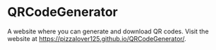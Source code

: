 # QRCodeGenerator
A website where you can generate and download QR codes. Visit the website at https://pizzalover125.github.io/QRCodeGenerator/.
